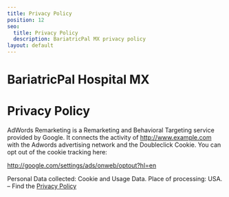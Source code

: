 ```yaml
---
title: Privacy Policy
position: 12
seo:
  title: Privacy Policy
  description: BariatricPal MX privacy policy
layout: default
---
```


<div class='wrap'>
  <div class='section u-py6'>
    <div class='section-row'>
      <div class='section-chunk u-size5of13 u-px4 u-mAuto u-sm-size10of12 u-sm-alignCenter u-sm-clear'>
        <h1 class='u-mt1'>
          <strong>
            BariatricPal Hospital MX
          </strong>
        </h1>
        <h1 class='u-textPrimary'>
          Privacy Policy
        </h1>
      </div>
      <div class='section-chunk u-size8of13 u-px4 u-sm-sizeFull u-sm-mt3'>
        <div class='article'>
          <p>AdWords Remarketing is a Remarketing and Behavioral Targeting service provided by Google. It connects the activity of <a href='http://www.example.com/' target='_blank'>http://www.example.com</a> with the Adwords advertising network and the Doubleclick Cookie. You can opt out of the cookie tracking here:
          </p>
          <p>
            <a href="http://google.com/settings/ads/onweb/optout?hl=en" target="_blank">
              http://google.com/settings/ads/onweb/optout?hl=en
            </a>
          </p>
          <p>
            Personal Data collected: Cookie and Usage Data. Place of processing: USA. – Find the <a href="https://www.google.com/intl/en/policies/privacy/" target='_blank'>Privacy Policy</a>
          </p>
        </div>
      </div>
    </div>
  </div>
</div>
